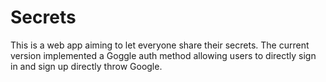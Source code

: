 # Secrets

This is a web app aiming to let everyone share their secrets.
The current version implemented a Goggle auth method allowing users to directly sign in and sign up directly throw Google.

